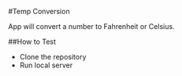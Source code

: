 #Temp Conversion

App will convert a number to Fahrenheit or Celsius.

##How to Test

* Clone the repository
* Run local server
